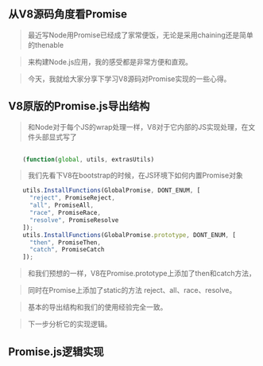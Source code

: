 
## 从V8源码角度看Promise

> 最近写Node用Promise已经成了家常便饭，无论是采用chaining还是简单的thenable

> 来构建Node.js应用，我的感受都是非常方便和直观。

> 今天，我就给大家分享下学习V8源码对Promise实现的一些心得。

## V8原版的Promise.js导出结构

> 和Node对于每个JS的wrap处理一样，V8对于它内部的JS实现处理，在文件头部显式写了

```js
	
	(function(global, utils, extrasUtils) 

```

> 我们先看下V8在bootstrap的时候，在JS环境下如何内置Promise对象

``` js
	utils.InstallFunctions(GlobalPromise, DONT_ENUM, [
	  "reject", PromiseReject,
	  "all", PromiseAll,
	  "race", PromiseRace,
	  "resolve", PromiseResolve
	]);
	utils.InstallFunctions(GlobalPromise.prototype, DONT_ENUM, [
	  "then", PromiseThen,
	  "catch", PromiseCatch
	]);

```

> 和我们预想的一样，V8在Promise.prototype上添加了then和catch方法，

> 同时在Promise上添加了static的方法 reject、all、race、resolve。

> 基本的导出结构和我们的使用经验完全一致。

> 下一步分析它的实现逻辑。

## Promise.js逻辑实现











